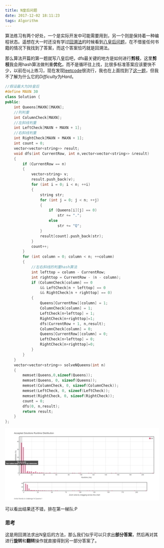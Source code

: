 ```yaml
---
title: N皇后问题
date: 2017-12-02 18:11:23
tags: Algorithm
---
```


算法练习有两个好处，一个是实际开发中可能需要用到，另一个则是保持着一种编程状态。遥想在大一时还没有学过[回溯法](https://en.wikipedia.org/wiki/Backtracking)的时候看到[八皇后问题](https://en.wikipedia.org/wiki/Eight_queens_puzzle)，在不借鉴任何书籍的情况下我找到了答案，而这个答案恰巧就是回溯法。

那么算法开篇的第一题就写八皇后吧，dfs最关键的地方是如何进行**剪枝**，这里**剪枝**我会用hash算法做判重**优化**，而不是循环往上找，比很多标准答案应该要快不少，以前在oj上练习，现在发现[leetcode](https://www.leetcode.com)很流行，我也在上面找到了[这一题](https://leetcode.com/problems/n-queens/description/)，但我不了解为什么它的*Difficulty*为*Hard*。

<!-- more -->

```c++
//假设最大为30皇后
#define MAXN 30
class Solution {
public:
	int Queens[MAXN][MAXN];
	//列判重
	int ColumnCheck[MAXN];
	//左斜线判重
	int LeftCheck[MAXN + MAXN + 1];
	//右斜线判重
	int RightCheck[MAXN + MAXN + 1];
	int count = 0;
	vector<vector<string>> result;
	void dfs(int CurrentRow, int n,vector<vector<string>> &result)
    {
		if (CurrentRow == n)
		{
			vector<string> v;
			result.push_back(v);
			for (int i = 0; i < n; ++i)
			{
				string str;
				for (int j = 0; j < n; ++j)
				{
					if (Queens[i][j] == 0)
						str += ".";
					else
						str += "Q";
				}
				result[count].push_back(str);
			}
			count++;
		}
		for (int column = 0; column < n; ++column)
		{
			//左右斜线的判重hash算法
			int lefttop = column - CurrentRow;
			int righttop = CurrentRow - (n - column);
			if (ColumnCheck[column] == 0 
				&& LeftCheck[n + lefttop] == 0 
				&& RightCheck[n + righttop] == 0)
			{
				Queens[CurrentRow][column] = 1;
				ColumnCheck[column] = 1;
				LeftCheck[n+lefttop] = 1;
				RightCheck[n+righttop]=1;
				dfs(CurrentRow + 1, n,result);
				ColumnCheck[column] = 0;
				Queens[CurrentRow][column] = 0;
				LeftCheck[n+lefttop] = 0;
				RightCheck[n+righttop]=0;
			}
		}
	}
    vector<vector<string>> solveNQueens(int n) 
    {
		memset(Queens,0,sizeof(Queens));
		memset(Queens, 0, sizeof(Queens));
		memset(ColumnCheck, 0, sizeof(ColumnCheck));
		memset(LeftCheck, 0, sizeof(LeftCheck));
		memset(RightCheck, 0, sizeof(RightCheck));
		count = 0;
		dfs(0, n,result);
		return result;
    }
};
```
![result](https://raw.githubusercontent.com/shenlizhong2644/shenlizhong2644.github.io/master/images/NQueenResult.PNG)

可以看出结果还不错，排在第一梯队:P

### 思考 ###

这是用回溯法求出N皇后的方法，那么我们似乎可以只求出**部分答案**，然后再对其进行**旋转**和**翻转**操作就直接得到另一部分答案了。
